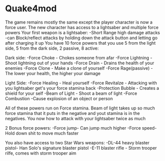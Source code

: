 # Quake4mod
The game remains mostly the same except the player character is now a force user. The new character has access to a lightsaber and multiple force powers
Your first weapon is a lightsaber:
  -Short Range high damage attacks
  -can Block/reflect attacks by holding down the attack button and letting go after charging it up
You have 10 force powers that you use 5 from the light side, 5 from the dark side, 2 passive, 8 active:


Dark side:
  -Force Choke - Chokes someone from afar
	-Force Lightning - Shoot lightning out of your hands
	-Force Drain -  Drains the health of your enemies
	-Force Clone - Make a clone of yourself
	-Force Rage(passive) - The lower your health, the higher your damage


Light Side:
  -Force Healing - Heal yourself
	-Force Revitalze - Attacking with you lightsaber get's your force stamina back
	-Protection Bubble - Creates a shield for your self
	-Beam of Light - Shoot a beam of light
	-Force Combustion -Cause explosion of an object or person
  
All of these powers run on Force stamina. Beam of light takes up so much force stamina that it puts in the negative and yout stamina is in the negatives. You now how to attack with your lightsaber twice as much
  
2 Bonus force powers:
  -Force jump- Can jump much higher
  -Force speed- Hold down shit to move much faster
  
You also have access to two Star Wars weapons:
  -DL-44 heavy blaster pistol- Han Solo's signature blaster pistol
  -E-11 blaster rifle - Storm trooper rilfe, comes with storm trooper aim
